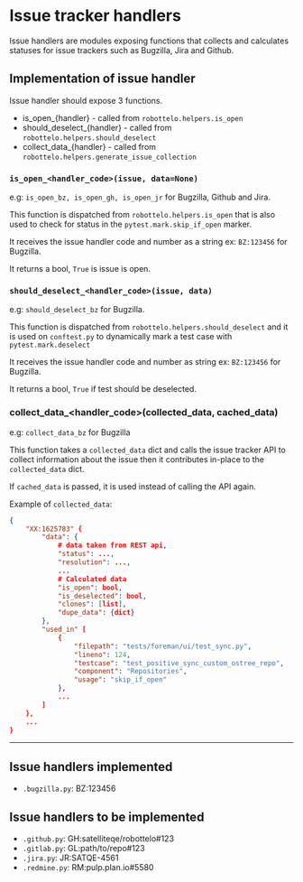 # Issue tracker handlers

Issue handlers are modules exposing functions that collects and calculates statuses for issue trackers such as Bugzilla, Jira and Github.

## Implementation of issue handler

Issue handler should expose 3 functions.

- is_open_{handler} - called from `robottelo.helpers.is_open`
- should_deselect_{handler} - called from `robottelo.helpers.should_deselect`
- collect_data_{handler} - called from `robottelo.helpers.generate_issue_collection`


### `is_open_<handler_code>(issue, data=None)`

e.g: `is_open_bz, is_open_gh, is_open_jr` for Bugzilla, Github and Jira.

This function is dispatched from `robottelo.helpers.is_open` that is also used
to check for status in the `pytest.mark.skip_if_open` marker.

It receives the issue handler code and number as a string ex: `BZ:123456` for Bugzilla.

It returns a bool, `True` is issue is open.

### `should_deselect_<handler_code>(issue, data)`

e.g: `should_deselect_bz` for Bugzilla.

This function is dispatched from `robottelo.helpers.should_deselect` and
it is used on `conftest.py` to dynamically mark a test case with `pytest.mark.deselect`

It receives the issue handler code and number as string ex: `BZ:123456` for Bugzilla.

It returns a bool, `True` if test should be deselected.

### collect_data_<handler_code>(collected_data, cached_data)

e.g: `collect_data_bz` for Bugzilla

This function takes a `collected_data` dict and calls the issue tracker API
to collect information about the issue then it contributes in-place to the
`collected_data` dict.

If `cached_data` is passed, it is used instead of calling the API again.

Example of `collected_data`:

```json
{
    "XX:1625783" {
        "data": {
            # data taken from REST api,
            "status": ...,
            "resolution": ...,
            ...
            # Calculated data
            "is_open": bool,
            "is_deselected": bool,
            "clones": [list],
            "dupe_data": {dict}
        },
        "used_in" [
            {
                "filepath": "tests/foreman/ui/test_sync.py",
                "lineno": 124,
                "testcase": "test_positive_sync_custom_ostree_repo",
                "component": "Repositories",
                "usage": "skip_if_open"
            },
            ...
        ]
    },
    ...
}
```
---

## Issue handlers implemented

- `.bugzilla.py`: BZ:123456

## Issue handlers to be implemented

- `.github.py`: GH:satelliteqe/robottelo#123
- `.gitlab.py`: GL:path/to/repo#123
- `.jira.py`: JR:SATQE-4561
- `.redmine.py`: RM:pulp.plan.io#5580
